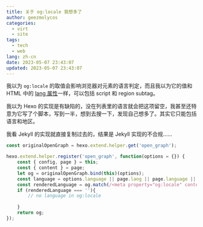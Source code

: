 ```yaml
---
title: 关于 og:locale 我想多了
author: geezmolycos
categories:
  - virt
  - site
tags:
  - tech
  - web
lang: zh-cn
date: 2023-05-07 23:43:07
updated: 2023-05-07 23:43:07
---
```


我以为 `og:locale` 的取值会影响浏览器对元素的语言判定，而且我以为它的值和 HTML 中的 [lang 属性]一样，可以包括 script 和 region subtag。

我以为 Hexo 的实现是有缺陷的，没在列表里的语言就会把这项留空，我甚至还特意为它写了个脚本，写到一半，想到去搜一下，发现自己想多了。其实它只能包括语言和地区。

我看 Jekyll 的实现就直接复制过去的，结果是 Jekyll 实现的不合规……

[lang 属性]: https://developer.mozilla.org/en-US/docs/Web/HTML/Global_attributes/lang
<!-- more -->

```js
const originalOpenGraph = hexo.extend.helper.get('open_graph');

hexo.extend.helper.register('open_graph', function(options = {}) {
    const { config, page } = this;
    const { content } = page;
    let og = originalOpenGraph.bind(this)(options);
    const language = options.language || page.lang || page.language || config.language;
    const renderedLanguage = og.match(/<meta property="og:locale" content="(.*?)">/)[1];
    if (renderedLanguage === ''){
        // no language in og:locale
        
    }
    return og;
});
```
